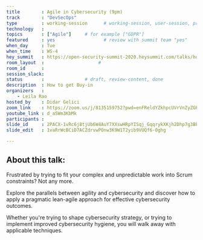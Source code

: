 ```yaml
---
title        : Agile in Cybersecurity (9pm)
track        : "DevSecOps"
type         : working-session      # working-session, user-session, product-session
technology   :
topics       : ["Agile"]     # for example ["GDPR"]
featured     : yes                  # review with summit team "yes"
when_day     : Tue
when_time    : WS-4
hey_summit   : https://open-security-summit-2020.heysummit.com/talks/how-to-get-agile-in-security/
room_layout  :                    #
room_id      :
session_slack: 
status       :               # draft, review-content, done
description  : How to get Buy-in
organizers   : 
    - Leila Rao
hosted_by    : Didar Gelici
zoom_link    : https://zoom.us/j/8135159752?pwd=enFReldYZkhpcUVrVnZyZGRoaXI1Zz09
youtube_link : d_aSWm3KbMk
participants :
slide_id     : 2PACX-1vRc6j8tjUb6W4AuY7XXswHRpYISqj_GqqrykXKjh2Dhp7g3BFKYZKxn9l4qc1aM_JFUVzWRT0rVDpgG
slide_edit   : 1vaRrWcBCiD7ACZdrvwPOnw3K9W1T2yib9VUQf6-0ghg

---
```


## About this talk:

Frustrated by trying to fit your complex and unpredictable work into Scrum constraints? Not any more.

Explore the parallels between agility and cybersecurity and discover how to apply a pragmatic lean-agile approach for effective cybersecurity outcomes.

Whether you're trying to shape cybersecurity strategy, or trying to implement improved cybersecurity hygiene, you will walk away with applicable techniques.
